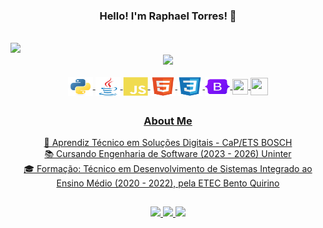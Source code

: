 <div align="center">

### Hello! I'm Raphael Torres! 👋
  
</div><br>

<div style="border: none;">

<div display="inline" width="50%" height="auto">
<img src="https://64.media.tumblr.com/cca4f06484b447c0687f0325af5b38c9/428a8db1dc8ae92f-87/s1280x1920/7c751558b1d93e15c2d885cff2162ddb95059b8d.gif">
<div>

<div align="center">
  <a href="https://github.com/raphavtorres">
  <img height="180em" src="https://github-readme-stats.vercel.app/api/top-langs/?username=raphavtorres&layout=compact&langs_count=7&theme=github_dark"/>
</div>
  
<div style="display: inline_block" align="center"><br>
  <img align="center" alt="ph-Python" height="30" width="40" src="https://raw.githubusercontent.com/devicons/devicon/master/icons/python/python-original.svg">
  <img align="center" alt="ph-Java" height="30" width="40" src="https://raw.githubusercontent.com/devicons/devicon/master/icons/java/java-original.svg">
  <img align="center" alt="ph-Js" height="30" width="40" src="https://raw.githubusercontent.com/devicons/devicon/master/icons/javascript/javascript-plain.svg">
  <img align="center" alt="ph-HTML" height="30" width="40" src="https://raw.githubusercontent.com/devicons/devicon/master/icons/html5/html5-original.svg">
  <img align="center" alt="ph-CSS" height="30" width="40" src="https://raw.githubusercontent.com/devicons/devicon/master/icons/css3/css3-original.svg">
  <img align="center" alt="ph-CSS" height="30" width="40" src="https://raw.githubusercontent.com/devicons/devicon/master/icons/bootstrap/bootstrap-original.svg">
  <img align="center" height="25" width="25" src="https://cdn.jsdelivr.net/gh/devicons/devicon/icons/premierepro/premierepro-original.svg">
  <img align="center" height="28" width="28" src="https://cdn.jsdelivr.net/gh/devicons/devicon/icons/canva/canva-original.svg">
 
</div>
  
##
<div align="center">

  ### About Me
🌱 Aprendiz Técnico em Soluções Digitais - CaP/ETS BOSCH <br>
📚 Cursando Engenharia de Software (2023 - 2026) Uninter <br>
🎓 Formação: Técnico em Desenvolvimento de Sistemas Integrado ao Ensino Médio (2020 - 2022), pela ETEC Bento Quirino<br>
</div>
 
  ##
  <div align="center"> 
    <a href = "mailto:raphaeltorresprofissional@gmail.com">
      <img src="https://img.shields.io/badge/Gmail-D14836?style=for-the-badge&logo=gmail&logoColor=white" target="_blank">
    </a>
    <a href="https://www.instagram.com/rapha_vtorres/" target="_blank" rel="next">
      <img src="https://img.shields.io/badge/-Instagram-%23E4405F?style=for-the-badge&logo=instagram&logoColor=white" target="_blank">
    </a>
    <a href="https://www.linkedin.com/in/raphaelvtorres" target="_blank" rel="next">
      <img src="https://img.shields.io/badge/-LinkedIn-%230077B5?style=for-the-badge&logo=linkedin&logoColor=white" target="_blank">
    </a> 
  </div>
